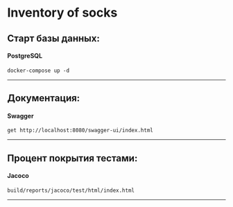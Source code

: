 # Inventory of socks

## Старт базы данных:
#### PostgreSQL
```
docker-compose up -d 
```
---

## Документация:
#### Swagger
```
get http://localhost:8080/swagger-ui/index.html
```
---

## Процент покрытия тестами:
#### Jacoco
```
build/reports/jacoco/test/html/index.html
```
---
